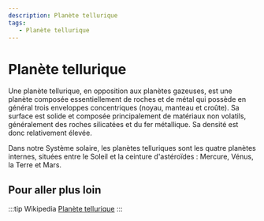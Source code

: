 ```yaml
---
description: Planète tellurique
tags:
   - Planète tellurique
---
```


# Planète tellurique

Une planète tellurique, en opposition aux planètes gazeuses, est une planète composée essentiellement de roches et de métal qui possède en général trois enveloppes concentriques (noyau, manteau et croûte). Sa surface est solide et composée principalement de matériaux non volatils, généralement des roches silicatées et du fer métallique. Sa densité est donc relativement élevée.

Dans notre Système solaire, les planètes telluriques sont les quatre planètes internes, situées entre le Soleil et la ceinture d'astéroïdes : Mercure, Vénus, la Terre et Mars.

## Pour aller plus loin

:::tip Wikipedia
[Planète tellurique](https://fr.wikipedia.org/wiki/Planète_tellurique)
:::

